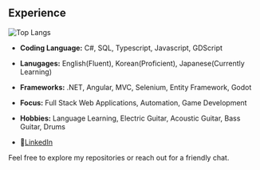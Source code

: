 ## Experience

![Top Langs](https://github-readme-stats.vercel.app/api/top-langs/?username=dlee211&exclude_repo=github-readme-stats,anuraghazra.github.io)

- **Coding Language:** C#, SQL, Typescript, Javascript, GDScript
- **Lanugages:** English(Fluent), Korean(Proficient), Japanese(Currently Learning)
- **Frameworks:** .NET, Angular, MVC, Selenium, Entity Framework, Godot
- **Focus:** Full Stack Web Applications, Automation, Game Development
- **Hobbies:** Language Learning, Electric Guitar, Acoustic Guitar, Bass Guitar, Drums

- 💼[LinkedIn](https://www.linkedin.com/in/daniel-lee-a94233b0/)

Feel free to explore my repositories or reach out for a friendly chat.
